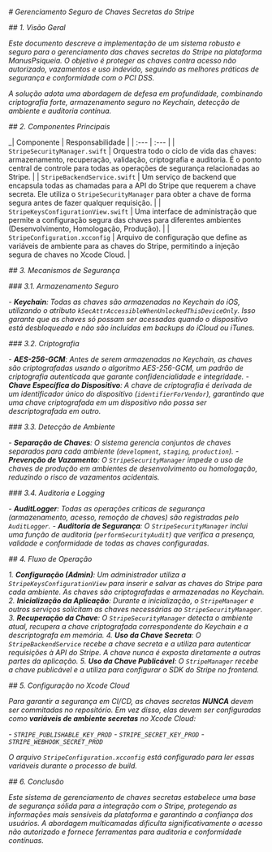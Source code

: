 _# Gerenciamento Seguro de Chaves Secretas do Stripe_

_## 1. Visão Geral_

_Este documento descreve a implementação de um sistema robusto e seguro para o gerenciamento das chaves secretas do Stripe na plataforma ManusPsiqueia. O objetivo é proteger as chaves contra acesso não autorizado, vazamentos e uso indevido, seguindo as melhores práticas de segurança e conformidade com o PCI DSS._

_A solução adota uma abordagem de defesa em profundidade, combinando criptografia forte, armazenamento seguro no Keychain, detecção de ambiente e auditoria contínua._

_## 2. Componentes Principais_

_| Componente | Responsabilidade |
| :--- | :--- |
| `StripeSecurityManager.swift` | Orquestra todo o ciclo de vida das chaves: armazenamento, recuperação, validação, criptografia e auditoria. É o ponto central de controle para todas as operações de segurança relacionadas ao Stripe. |
| `StripeBackendService.swift` | Um serviço de backend que encapsula todas as chamadas para a API do Stripe que requerem a chave secreta. Ele utiliza o `StripeSecurityManager` para obter a chave de forma segura antes de fazer qualquer requisição. |
| `StripeKeysConfigurationView.swift` | Uma interface de administração que permite a configuração segura das chaves para diferentes ambientes (Desenvolvimento, Homologação, Produção). |
| `StripeConfiguration.xcconfig` | Arquivo de configuração que define as variáveis de ambiente para as chaves do Stripe, permitindo a injeção segura de chaves no Xcode Cloud. |

_## 3. Mecanismos de Segurança_

_### 3.1. Armazenamento Seguro_

_- **Keychain**: Todas as chaves são armazenadas no Keychain do iOS, utilizando o atributo `kSecAttrAccessibleWhenUnlockedThisDeviceOnly`. Isso garante que as chaves só possam ser acessadas quando o dispositivo está desbloqueado e não são incluídas em backups do iCloud ou iTunes._

_### 3.2. Criptografia_

_- **AES-256-GCM**: Antes de serem armazenadas no Keychain, as chaves são criptografadas usando o algoritmo AES-256-GCM, um padrão de criptografia autenticada que garante confidencialidade e integridade._
_- **Chave Específica do Dispositivo**: A chave de criptografia é derivada de um identificador único do dispositivo (`identifierForVendor`), garantindo que uma chave criptografada em um dispositivo não possa ser descriptografada em outro._

_### 3.3. Detecção de Ambiente_

_- **Separação de Chaves**: O sistema gerencia conjuntos de chaves separados para cada ambiente (`development`, `staging`, `production`)._
_- **Prevenção de Vazamento**: O `StripeSecurityManager` impede o uso de chaves de produção em ambientes de desenvolvimento ou homologação, reduzindo o risco de vazamentos acidentais._

_### 3.4. Auditoria e Logging_

_- **AuditLogger**: Todas as operações críticas de segurança (armazenamento, acesso, remoção de chaves) são registradas pelo `AuditLogger`._
_- **Auditoria de Segurança**: O `StripeSecurityManager` inclui uma função de auditoria (`performSecurityAudit`) que verifica a presença, validade e conformidade de todas as chaves configuradas._

_## 4. Fluxo de Operação_

_1.  **Configuração (Admin)**: Um administrador utiliza a `StripeKeysConfigurationView` para inserir e salvar as chaves do Stripe para cada ambiente. As chaves são criptografadas e armazenadas no Keychain._
_2.  **Inicialização da Aplicação**: Durante a inicialização, o `StripeManager` e outros serviços solicitam as chaves necessárias ao `StripeSecurityManager`._
_3.  **Recuperação da Chave**: O `StripeSecurityManager` detecta o ambiente atual, recupera a chave criptografada correspondente do Keychain e a descriptografa em memória._
_4.  **Uso da Chave Secreta**: O `StripeBackendService` recebe a chave secreta e a utiliza para autenticar requisições à API do Stripe. A chave nunca é exposta diretamente a outras partes da aplicação._
_5.  **Uso da Chave Publicável**: O `StripeManager` recebe a chave publicável e a utiliza para configurar o SDK do Stripe no frontend._

_## 5. Configuração no Xcode Cloud_

_Para garantir a segurança em CI/CD, as chaves secretas **NUNCA** devem ser commitadas no repositório. Em vez disso, elas devem ser configuradas como **variáveis de ambiente secretas** no Xcode Cloud:_

_- `STRIPE_PUBLISHABLE_KEY_PROD`_
_- `STRIPE_SECRET_KEY_PROD`_
_- `STRIPE_WEBHOOK_SECRET_PROD`_

_O arquivo `StripeConfiguration.xcconfig` está configurado para ler essas variáveis durante o processo de build._

_## 6. Conclusão_

_Este sistema de gerenciamento de chaves secretas estabelece uma base de segurança sólida para a integração com o Stripe, protegendo as informações mais sensíveis da plataforma e garantindo a confiança dos usuários. A abordagem multicamadas dificulta significativamente o acesso não autorizado e fornece ferramentas para auditoria e conformidade contínuas._
